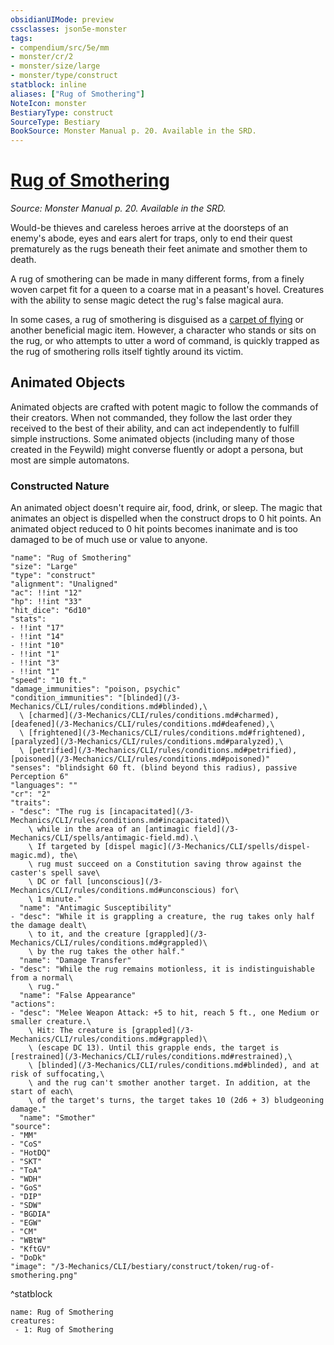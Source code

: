 ```yaml
---
obsidianUIMode: preview
cssclasses: json5e-monster
tags:
- compendium/src/5e/mm
- monster/cr/2
- monster/size/large
- monster/type/construct
statblock: inline
aliases: ["Rug of Smothering"]
NoteIcon: monster
BestiaryType: construct
SourceType: Bestiary
BookSource: Monster Manual p. 20. Available in the SRD.
---
```

# [Rug of Smothering](3-Mechanics\CLI\bestiary\construct/rug-of-smothering.md)
*Source: Monster Manual p. 20. Available in the SRD.*  

Would-be thieves and careless heroes arrive at the doorsteps of an enemy's abode, eyes and ears alert for traps, only to end their quest prematurely as the rugs beneath their feet animate and smother them to death.

A rug of smothering can be made in many different forms, from a finely woven carpet fit for a queen to a coarse mat in a peasant's hovel. Creatures with the ability to sense magic detect the rug's false magical aura.

In some cases, a rug of smothering is disguised as a [carpet of flying](/3-Mechanics/CLI/items/carpet-of-flying.md) or another beneficial magic item. However, a character who stands or sits on the rug, or who attempts to utter a word of command, is quickly trapped as the rug of smothering rolls itself tightly around its victim.

## Animated Objects

Animated objects are crafted with potent magic to follow the commands of their creators. When not commanded, they follow the last order they received to the best of their ability, and can act independently to fulfill simple instructions. Some animated objects (including many of those created in the Feywild) might converse fluently or adopt a persona, but most are simple automatons.

### Constructed Nature

An animated object doesn't require air, food, drink, or sleep. The magic that animates an object is dispelled when the construct drops to 0 hit points. An animated object reduced to 0 hit points becomes inanimate and is too damaged to be of much use or value to anyone.

```statblock
"name": "Rug of Smothering"
"size": "Large"
"type": "construct"
"alignment": "Unaligned"
"ac": !!int "12"
"hp": !!int "33"
"hit_dice": "6d10"
"stats":
- !!int "17"
- !!int "14"
- !!int "10"
- !!int "1"
- !!int "3"
- !!int "1"
"speed": "10 ft."
"damage_immunities": "poison, psychic"
"condition_immunities": "[blinded](/3-Mechanics/CLI/rules/conditions.md#blinded),\
  \ [charmed](/3-Mechanics/CLI/rules/conditions.md#charmed), [deafened](/3-Mechanics/CLI/rules/conditions.md#deafened),\
  \ [frightened](/3-Mechanics/CLI/rules/conditions.md#frightened), [paralyzed](/3-Mechanics/CLI/rules/conditions.md#paralyzed),\
  \ [petrified](/3-Mechanics/CLI/rules/conditions.md#petrified), [poisoned](/3-Mechanics/CLI/rules/conditions.md#poisoned)"
"senses": "blindsight 60 ft. (blind beyond this radius), passive Perception 6"
"languages": ""
"cr": "2"
"traits":
- "desc": "The rug is [incapacitated](/3-Mechanics/CLI/rules/conditions.md#incapacitated)\
    \ while in the area of an [antimagic field](/3-Mechanics/CLI/spells/antimagic-field.md).\
    \ If targeted by [dispel magic](/3-Mechanics/CLI/spells/dispel-magic.md), the\
    \ rug must succeed on a Constitution saving throw against the caster's spell save\
    \ DC or fall [unconscious](/3-Mechanics/CLI/rules/conditions.md#unconscious) for\
    \ 1 minute."
  "name": "Antimagic Susceptibility"
- "desc": "While it is grappling a creature, the rug takes only half the damage dealt\
    \ to it, and the creature [grappled](/3-Mechanics/CLI/rules/conditions.md#grappled)\
    \ by the rug takes the other half."
  "name": "Damage Transfer"
- "desc": "While the rug remains motionless, it is indistinguishable from a normal\
    \ rug."
  "name": "False Appearance"
"actions":
- "desc": "Melee Weapon Attack: +5 to hit, reach 5 ft., one Medium or smaller creature.\
    \ Hit: The creature is [grappled](/3-Mechanics/CLI/rules/conditions.md#grappled)\
    \ (escape DC 13). Until this grapple ends, the target is [restrained](/3-Mechanics/CLI/rules/conditions.md#restrained),\
    \ [blinded](/3-Mechanics/CLI/rules/conditions.md#blinded), and at risk of suffocating,\
    \ and the rug can't smother another target. In addition, at the start of each\
    \ of the target's turns, the target takes 10 (2d6 + 3) bludgeoning damage."
  "name": "Smother"
"source":
- "MM"
- "CoS"
- "HotDQ"
- "SKT"
- "ToA"
- "WDH"
- "GoS"
- "DIP"
- "SDW"
- "BGDIA"
- "EGW"
- "CM"
- "WBtW"
- "KftGV"
- "DoDk"
"image": "/3-Mechanics/CLI/bestiary/construct/token/rug-of-smothering.png"
```
^statblock

```encounter-table
name: Rug of Smothering
creatures:
 - 1: Rug of Smothering
```